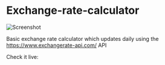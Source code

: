 # Exchange-rate-calculator

![Screenshot](https://github.com/Omrividal/Exchange-rate-calculator/assets/105620701/4e6f94cd-d776-432f-ba56-4a011e080c01)

Basic exchange rate calculator which updates daily using the https://www.exchangerate-api.com/ API

Check it live:
